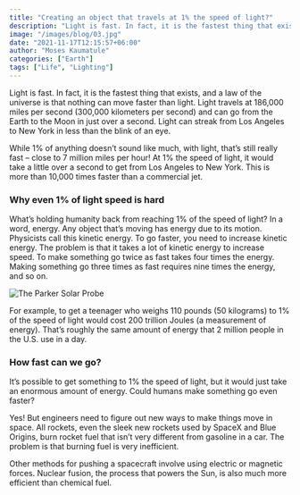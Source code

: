 ```yaml
---
title: "Creating an object that travels at 1% the speed of light?"
description: "Light is fast. In fact, it is the fastest thing that exists, and a law of the universe is that nothing can move faster than light. Light travels at 186,000 miles per second (300,000 kilometers per second) and can go from the Earth to the Moon in just over a second. Light can streak from Los Angeles to New York in less than the blink of an eye."
image: "/images/blog/03.jpg"
date: "2021-11-17T12:15:57+06:00"
author: "Moses Kaumatule"
categories: ["Earth"]
tags: ["Life", "Lighting"]
---
```


Light is fast. In fact, it is the fastest thing that exists, and a law of the universe is that nothing can move faster than light. Light travels at 186,000 miles per second (300,000 kilometers per second) and can go from the Earth to the Moon in just over a second. Light can streak from Los Angeles to New York in less than the blink of an eye.

While 1% of anything doesn’t sound like much, with light, that’s still really fast – close to 7 million miles per hour! At 1% the speed of light, it would take a little over a second to get from Los Angeles to New York. This is more than 10,000 times faster than a commercial jet.

### Why even 1% of light speed is hard
What’s holding humanity back from reaching 1% of the speed of light? In a word, energy. Any object that’s moving has energy due to its motion. Physicists call this kinetic energy. To go faster, you need to increase kinetic energy. The problem is that it takes a lot of kinetic energy to increase speed. To make something go twice as fast takes four times the energy. Making something go three times as fast requires nine times the energy, and so on.

![The Parker Solar Probe](https://images.theconversation.com/files/429627/original/file-20211101-25-c3f9c9.jpg?ixlib=rb-1.1.0&q=30&auto=format&w=754&h=522&fit=crop&dpr=2 "The Parker Solar Probe")

For example, to get a teenager who weighs 110 pounds (50 kilograms) to 1% of the speed of light would cost 200 trillion Joules (a measurement of energy). That’s roughly the same amount of energy that 2 million people in the U.S. use in a day.

### How fast can we go?
It’s possible to get something to 1% the speed of light, but it would just take an enormous amount of energy. Could humans make something go even faster?

Yes! But engineers need to figure out new ways to make things move in space. All rockets, even the sleek new rockets used by SpaceX and Blue Origins, burn rocket fuel that isn’t very different from gasoline in a car. The problem is that burning fuel is very inefficient.

Other methods for pushing a spacecraft involve using electric or magnetic forces. Nuclear fusion, the process that powers the Sun, is also much more efficient than chemical fuel.


